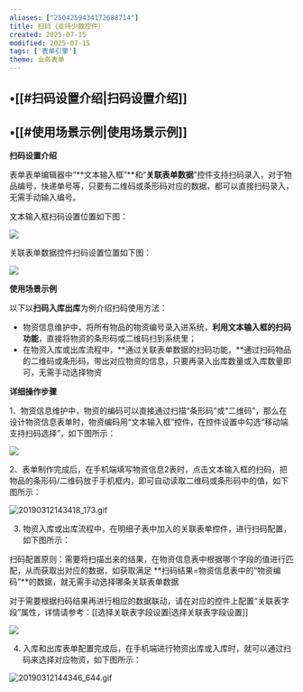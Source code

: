 ```yaml
---
aliases: ["2504259434172688714"]
title: 扫码（支持少数控件）
created: 2025-07-15
modified: 2025-07-15
tags: ['表单引擎']
theme: 业务表单
---
```


## •[[#扫码设置介绍|扫码设置介绍]]

## •[[#使用场景示例|使用场景示例]]

**扫码设置介绍**

表单表单编辑器中“**文本输入框”**和“**关联表单数据**”控件支持扫码录入，对于物品编号，快递单号等，只要有二维码或条形码对应的数据，都可以直接扫码录入，无需手动输入编号。

文本输入框扫码设置位置如下图：

![](6f2459191172c1d5c180a2cb8cf861f7.jpg)

关联表单数据控件扫码设置位置如下图：

![](57822935e30dca93baa6c2f326ce551b.jpg)

**使用场景示例**

以下以**扫码入库出库**为例介绍扫码使用方法：

- 物资信息维护中，将所有物品的物资编号录入进系统，**利用文本输入框的扫码功能**，直接将物资的条形码或二维码扫到系统里；
- 在物资入库或出库流程中，**通过关联表单数据的扫码功能，**通过扫码物品的二维码或条形码，带出对应物资的信息，只要再录入出库数量或入库数量即可，无需手动选择物资

**详细操作步骤**

1、物资信息维护中，物资的编码可以直接通过扫描“条形码”或“二维码”，那么在设计物资信息表单时，物资编码用“文本输入框”控件，在控件设置中勾选“移动端支持扫码选择”，如下图所示：

![](c447a83f9963cd0894cc7be92289cb73.jpg)

2、表单制作完成后，在手机端填写物资信息2表时，点击文本输入框的扫码，把物品的条形码/二维码放于手机框内，即可自动读取二维码或条形码中的值，如下图所示：

![](8a505e13127ac2d9e8345fbb9f7fa677.jpg "20190312143418_173.gif")

3. 物资入库或出库流程中，在明细子表中加入的关联表单控件，进行扫码配置，如下图所示：

扫码配置原则：需要将扫描出来的结果，在物资信息表中根据哪个字段的值进行匹配，从而获取出对应的数据，如获取满足 **扫码结果=物资信息表中的“物资编码”**的数据，就无需手动选择哪条关联表单数据

对于需要根据扫码结果再进行相应的数据联动，请在对应的控件上配置“关联表字段”属性，详情请参考：[[选择关联表字段设置|选择关联表字段设置]]

![](235a0892396881c2054769136f33c6d5.jpg)

4. 入库和出库表单配置完成后，在手机端进行物资出库或入库时，就可以通过扫码来选择对应物资，如下图所示：

![](587d3ef037307dcaa9863440c11cc310.jpg "20190312144346_644.gif")